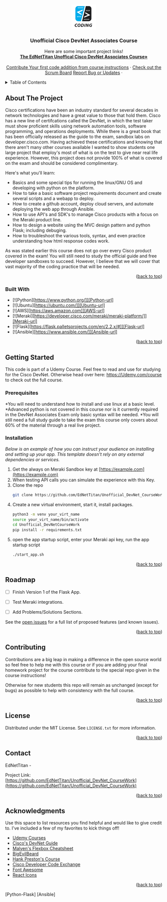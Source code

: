 <a name="readme-top"></a>
<!--
*** Welcome to the Unofficial Cisco DevNet Associates prep course by EdNetTitan owned by KaveLink llc.
*** if you want to add to the project as your first contribution remember to add to the open
*** repository at https://github.com/ENTERHERE
*** If you enjoyed the course please review on Udemy and leave a star here!
*** Now go study the official guidebook and ace the exam! - EdNetTitan
-->



<!-- PROJECT SHIELDS -->
<!--
*** Reference links are enclosed in brackets [ ] instead of parentheses ( ).
*** See the bottom of this document for the declaration of the reference variables
*** for contributors-url, forks-url, etc. This is an optional, concise syntax you may use.
-->



<!-- PROJECT LOGO -->
<br />
<div align="center">
  <a href="https://github.com/EdNetTitan/Unofficial_DevNet_CourseWork">
    <img src="Media/CourseLogo.jpeg" alt="Logo" width="80" height="80">
  </a>

  <h3 align="center">Unofficial Cisco DevNet Associates Course</h3>

  <p align="center">
    Here are some important project links!
    <br />
    <a href="Udemycourse link"><strong>The EdNetTitan Unoffical Cisco DevNet Associates Course»</strong></a>
    <br />
    <br />
    <a href="https://github Contribution link">Contribute Your first code addition from course instructions</a>
    ·
    <a href="https://github.com/users/EdNetTitan/projects/2/views/1">Check out the Scrum Board</a>
    <a href="https://github.com/othneildrew/Best-README-Template/issues">Report Bug or Updates</a>
    ·
 
  </p>
</div>



<!-- TABLE OF CONTENTS -->
<details>
  <summary>Table of Contents</summary>
  <ol>
    <li>
      <a href="#about-the-project">About The Project</a>
      <ul>
        <li><a href="#built-with">Built With</a></li>
      </ul>
    </li>
    <li>
      <a href="#getting-started">Getting Started</a>
      <ul>
        <li><a href="#prerequisites">Prerequisites</a></li>
        <li><a href="#installation">Installation</a></li>
      </ul>
    </li>
    <li><a href="#usage">Usage</a></li>
    <li><a href="#roadmap">Roadmap</a></li>
    <li><a href="#contributing">Contributing</a></li>
    <li><a href="#license">License</a></li>
    <li><a href="#contact">Contact</a></li>
    <li><a href="#acknowledgments">Acknowledgments</a></li>
  </ol>
</details>



<!-- ABOUT THE PROJECT -->
## About The Project


Cisco certifications have been an industry standard for several decades in network technologies and have a great value to those that hold them. Cisco has a new line of certifcations called the DevNet, in which the test taker must show proficient skills using network automation tools, software programming, and operations deployments. While there is a great book that has been officially released as the guide to the exam, sandbox labs on developer.cisco.com. Having achieved these certifications and knowing that there aren't many other courses available I wanted to show students one large project that employ's most of what is on the test to give near real life experience. However, this project does not provide 100% of what is covered on the exam and should be considered complimentary.

Here's what you'll learn:
* Basics and some special tips for running the linux/GNU OS and developing with python on the platform.
* How to take a basic software project requirements document and create several scripts and a webapp to deploy.
* How to create a github account, deploy cloud servers, and automate deploying the web app through Ansible.
* How to use API's and SDK's to manage Cisco products with a focus on the Meraki product line.
* How to design a website using the MVC design pattern and python Flask; including debuging.
* How to troubleshoot the various tools, syntax, and even practice understanding how html response codes work.

As was stated earlier this course does not go over every Cisco product covered in the exam! You will still need to study the official guide and free developer sandboxes to succeed. However, I believe that we will cover that vast majority of the coding practice that will be needed.


<p align="right">(<a href="#readme-top">back to top</a>)</p>



### Built With


* [![Python][https://www.python.org/]][Python-url]
* [![Ubuntu][https://ubuntu.com/]][Ubuntu-url]
* [![AWS][https://aws.amazon.com]][AWS-url]
* [![Meraki][https://developer.cisco.com/meraki/meraki-platform/]][Meraki-url]
* [![Flask][https://flask.palletsprojects.com/en/2.2.x/#]][Flask-url]
* [![Ansible][https://www.ansible.com/]][Ansible-url]


<p align="right">(<a href="#readme-top">back to top</a>)</p>



<!-- GETTING STARTED -->
## Getting Started

This code is part of a Udemy Course. Feel free to read and use for studying for the Cisco DevNet. Otherwise head over here: https://Udemy.com/course to check out the full course. 

### Prerequisites

*You will need to understand how to install and use linux at a basic level.
*Advanced python is not covered in this course nor is it currently required in the DevNet Associates Exam only basic syntax will be needed.
*You will still need a full study guide to take the exam this course only covers about 60% of the material through a real live project. 

### Installation

_Below is an example of how you can instruct your audience on installing and setting up your app. This template doesn't rely on any external dependencies or services._

1. Get the always on Meraki Sandbox key at [https://example.com](https://example.com)
2. When testing API calls you can simulate the experience with this Key.
2. Clone the repo
   ```sh
   git clone https://github.com/EdNetTitan/Unofficial_DevNet_CourseWork.git
   ```
3. Create a new virtual environment, start it, install packages.
   ```sh
   python3 -m venv your_virt_name
   source your_virt_name/bin/activate
   cd Unofficial_DevNetCourseWork
   pip install -r requirements.txt 
   ```
4. open the app startup script, enter your Meraki api key, run the app startup script
   ```sh
   ./start_app.sh
   ```

<p align="right">(<a href="#readme-top">back to top</a>)</p>



<!-- USAGE EXAMPLES -->


<!-- ROADMAP -->
## Roadmap

- [ ] Finish Version 1 of the Flask App.
- [ ] Test Meraki integrations.
- [ ] Add Problems/Solutions Sections.


See the [open issues](https://github.com/EdNetTitan/Unofficial_DevNet_CourseWork/issues) for a full list of proposed features (and known issues).

<p align="right">(<a href="#readme-top">back to top</a>)</p>



<!-- CONTRIBUTING -->
## Contributing

Contributions are a big leap in making a difference in the open source world so feel free to help me with this course or if you are adding your final homework project for the course contribute to the special repo given in the course instructions!

Otherwise for new students this repo will remain as unchanged (except for bugs) as possible to help with consistency with the full course.

<p align="right">(<a href="#readme-top">back to top</a>)</p>



<!-- LICENSE -->
## License

Distributed under the MIT License. See `LICENSE.txt` for more information.

<p align="right">(<a href="#readme-top">back to top</a>)</p>



<!-- CONTACT -->
## Contact

EdNetTitan - 

Project Link: [https://github.com/EdNetTitan/Unofficial_DevNet_CourseWork](https://github.com/EdNetTitan/Unofficial_DevNet_CourseWork)

<p align="right">(<a href="#readme-top">back to top</a>)</p>



<!-- ACKNOWLEDGMENTS -->
## Acknowledgments

Use this space to list resources you find helpful and would like to give credit to. I've included a few of my favorites to kick things off!

* [Udemy Courses](https://www.udemy.com/)
* [Cisco's DevNet Guide](https://www.webpagefx.com/tools/emoji-cheat-sheet)
* [Malven's Flexbox Cheatsheet](https://flexbox.malven.co/)
* [BigEvilBeard](https://github.com/bigevilbeard/bigevilbeard)
* [Hank Preston's Course](https://github.com/oyedeloy/hanks_course)
* [Cisco Developer Code Exchange](https://developer.cisco.com/codeexchange/)
* [Font Awesome](https://fontawesome.com)
* [React Icons](https://react-icons.github.io/react-icons/search)

<p align="right">(<a href="#readme-top">back to top</a>)</p>



<!-- MARKDOWN LINKS & IMAGES -->
<!-- https://www.markdownguide.org/basic-syntax/#reference-style-links -->
[Python-Flask]
[Ansible]

[BestReadme]:  https://github.com/othneildrew/Best-README-Template/pull/73

